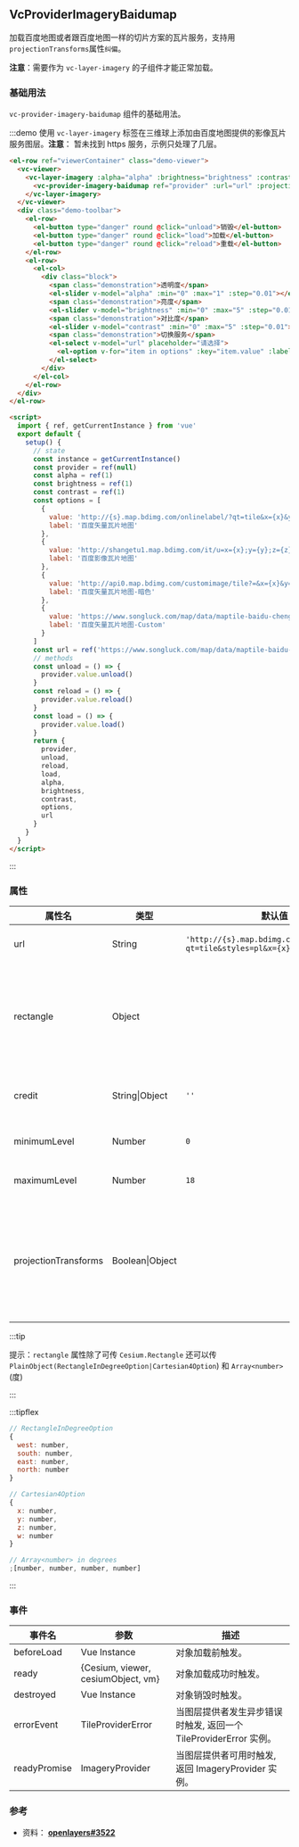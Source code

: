 ## VcProviderImageryBaidumap

加载百度地图或者跟百度地图一样的切片方案的瓦片服务，支持用`projectionTransforms`属性`纠偏`。

**注意**：需要作为 `vc-layer-imagery` 的子组件才能正常加载。

### 基础用法

`vc-provider-imagery-baidumap` 组件的基础用法。

:::demo 使用 `vc-layer-imagery` 标签在三维球上添加由百度地图提供的影像瓦片服务图层。**注意**： 暂未找到 https 服务，示例只处理了几层。

```html
<el-row ref="viewerContainer" class="demo-viewer">
  <vc-viewer>
    <vc-layer-imagery :alpha="alpha" :brightness="brightness" :contrast="contrast">
      <vc-provider-imagery-baidumap ref="provider" :url="url" :projectionTransforms="{ form: 'BD09', to: 'WGS84' }"></vc-provider-imagery-baidumap>
    </vc-layer-imagery>
  </vc-viewer>
  <div class="demo-toolbar">
    <el-row>
      <el-button type="danger" round @click="unload">销毁</el-button>
      <el-button type="danger" round @click="load">加载</el-button>
      <el-button type="danger" round @click="reload">重载</el-button>
    </el-row>
    <el-row>
      <el-col>
        <div class="block">
          <span class="demonstration">透明度</span>
          <el-slider v-model="alpha" :min="0" :max="1" :step="0.01"></el-slider>
          <span class="demonstration">亮度</span>
          <el-slider v-model="brightness" :min="0" :max="5" :step="0.01"></el-slider>
          <span class="demonstration">对比度</span>
          <el-slider v-model="contrast" :min="0" :max="5" :step="0.01"></el-slider>
          <span class="demonstration">切换服务</span>
          <el-select v-model="url" placeholder="请选择">
            <el-option v-for="item in options" :key="item.value" :label="item.label" :value="item.value"> </el-option>
          </el-select>
        </div>
      </el-col>
    </el-row>
  </div>
</el-row>

<script>
  import { ref, getCurrentInstance } from 'vue'
  export default {
    setup() {
      // state
      const instance = getCurrentInstance()
      const provider = ref(null)
      const alpha = ref(1)
      const brightness = ref(1)
      const contrast = ref(1)
      const options = [
        {
          value: 'http://{s}.map.bdimg.com/onlinelabel/?qt=tile&x={x}&y={y}&z={z}&styles=pl&scaler=1&p=1',
          label: '百度矢量瓦片地图'
        },
        {
          value: 'http://shangetu1.map.bdimg.com/it/u=x={x};y={y};z={z};v=009;type=sate&fm=46',
          label: '百度影像瓦片地图'
        },
        {
          value: 'http://api0.map.bdimg.com/customimage/tile?=&x={x}&y={y}&z={z}&scale=1&customid=midnight',
          label: '百度矢量瓦片地图-暗色'
        },
        {
          value: 'https://www.songluck.com/map/data/maptile-baidu-chengdu/{z}/{x}/{y}.png',
          label: '百度矢量瓦片地图-Custom'
        }
      ]
      const url = ref('https://www.songluck.com/map/data/maptile-baidu-chengdu/{z}/{x}/{y}.png')
      // methods
      const unload = () => {
        provider.value.unload()
      }
      const reload = () => {
        provider.value.reload()
      }
      const load = () => {
        provider.value.load()
      }
      return {
        provider,
        unload,
        reload,
        load,
        alpha,
        brightness,
        contrast,
        options,
        url
      }
    }
  }
</script>
```

:::

### 属性

<!-- prettier-ignore -->
| 属性名 | 类型 | 默认值 | 描述 |
| ---------------------------- | ------- | -------------------- |--|
| url | String | `'http://{s}.map.bdimg.com/onlinelabel/?qt=tile&styles=pl&x={x}&y={y}&z={z}'` | `optional` 指定服务地址。 |
| rectangle | Object | | `optional` 指定影像图层的矩形范围，此矩形限制了影像可见范围。 |
| credit | String\|Object | `''` | `optional` 服务版权描述信息。 |
| minimumLevel | Number | `0` | `optional` 最小层级。 |
| maximumLevel | Number | `18` | `optional` 最大层级。 |
| projectionTransforms | Boolean\|Object |  | `optional` 指定投影变换参数。**结构： { from: 'BD09', to: 'WGS84' }** |

:::tip

提示：`rectangle` 属性除了可传 `Cesium.Rectangle` 还可以传 `PlainObject(RectangleInDegreeOption|Cartesian4Option`) 和 `Array<number>` (度)

:::

:::tipflex

```js
// RectangleInDegreeOption
{
  west: number,
  south: number,
  east: number,
  north: number
}
```

```js
// Cartesian4Option
{
  x: number,
  y: number,
  z: number,
  w: number
}
```

```js
// Array<number> in degrees
;[number, number, number, number]
```

:::

### 事件

| 事件名       | 参数                               | 描述                                                              |
| ------------ | ---------------------------------- | ----------------------------------------------------------------- |
| beforeLoad   | Vue Instance                       | 对象加载前触发。                                                  |
| ready        | {Cesium, viewer, cesiumObject, vm} | 对象加载成功时触发。                                              |
| destroyed    | Vue Instance                       | 对象销毁时触发。                                                  |
| errorEvent   | TileProviderError                  | 当图层提供者发生异步错误时触发, 返回一个 TileProviderError 实例。 |
| readyPromise | ImageryProvider                    | 当图层提供者可用时触发, 返回 ImageryProvider 实例。               |

### 参考

- 资料： **[openlayers#3522](https://github.com/openlayers/openlayers/issues/3522)**
